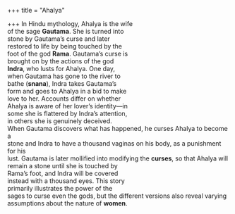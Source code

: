 +++
title = "Ahalya"

+++
In Hindu mythology, Ahalya is the wife  
of the sage **Gautama**. She is turned into  
stone by Gautama’s curse and later  
restored to life by being touched by the  
foot of the god **Rama**. Gautama’s curse is  
brought on by the actions of the god  
**Indra**, who lusts for Ahalya. One day,  
when Gautama has gone to the river to  
bathe (**snana**), Indra takes Gautama’s  
form and goes to Ahalya in a bid to make  
love to her. Accounts differ on whether  
Ahalya is aware of her lover’s identity—in  
some she is flattered by Indra’s attention,  
in others she is genuinely deceived.  
When Gautama discovers what has happened, he curses Ahalya to become a  
stone and Indra to have a thousand vaginas on his body, as a punishment for his  
lust. Gautama is later mollified into modifying the **curses**, so that Ahalya will  
remain a stone until she is touched by  
Rama’s foot, and Indra will be covered  
instead with a thousand eyes. This story  
primarily illustrates the power of the  
sages to curse even the gods, but the different versions also reveal varying  
assumptions about the nature of **women**.